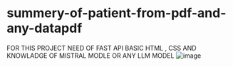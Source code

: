 # summery-of-patient-from-pdf-and-any-datapdf
FOR THIS PROJECT NEED OF FAST API 
BASIC HTML , CSS
AND KNOWLADGE OF MISTRAL MODLE OR ANY LLM MODEL
![image](https://github.com/user-attachments/assets/b9375ce4-7176-44e5-bab1-e21fc5788b53)

